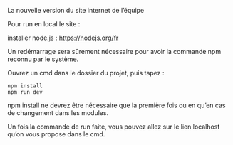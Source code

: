 La nouvelle version du site internet de l’équipe

Pour run en local le site :

installer node.js : https://nodejs.org/fr

Un redémarrage sera sûrement nécessaire pour avoir la commande npm reconnu par le système.

Ouvrez un cmd dans le dossier du projet, puis tapez :

    npm install
    npm run dev

npm install ne devrez être nécessaire que la première fois ou en qu’en cas de changement dans les modules.

Un fois la commande de run faite, vous pouvez allez sur le lien localhost qu’on vous propose dans le cmd.